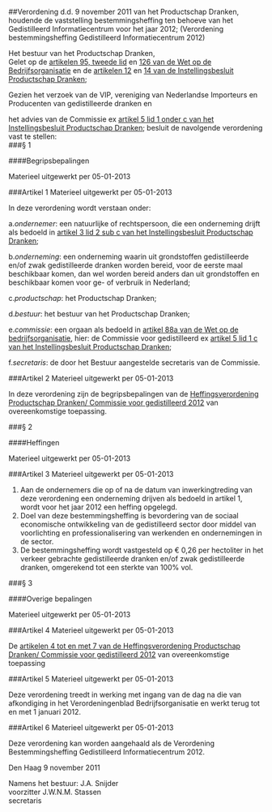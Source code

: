 <meta http-equiv='Content-Type' content='text/html; charset=utf-8' />

##Verordening d.d. 9 november 2011 van het Productschap Dranken, houdende de vaststelling bestemmingsheffing ten behoeve van het Gedistilleerd Informatiecentrum voor het jaar 2012; (Verordening bestemmingsheffing Gedistilleerd Informatiecentrum 2012)

Het bestuur van het Productschap Dranken,  
Gelet op de [artikelen 95, tweede lid](../../../../../../../wet/wet/op/de/bedrijfsorganisatie/BWBR0002058/README.md) en [126 van de Wet op de Bedrijfsorganisatie](../../../../../../../wet/wet/op/de/bedrijfsorganisatie/BWBR0002058/README.md) en de [artikelen 12](../../../../../../../AMvB/instellingsbesluit/productschap/dranken/BWBR0013660/README.md) en [14 van de Instellingsbesluit Productschap Dranken](../../../../../../../AMvB/instellingsbesluit/productschap/dranken/BWBR0013660/README.md);

Gezien het verzoek van de VIP, vereniging van Nederlandse Importeurs en Producenten van gedistilleerde dranken en

het advies van de Commissie ex [artikel 5 lid 1 onder c van het Instellingsbesluit Productschap Dranken](../../../../../../../AMvB/instellingsbesluit/productschap/dranken/BWBR0013660/README.md);
besluit de navolgende verordening vast te stellen:   
###§ 1 

####Begripsbepalingen

Materieel uitgewerkt per 05-01-2013 

###Artikel 1 
Materieel uitgewerkt per 05-01-2013 

In deze verordening wordt verstaan onder:

a.*ondernemer*: een natuurlijke of rechtspersoon, die een onderneming drijft als bedoeld in [artikel 3 lid 2 sub c van het Instellingsbesluit Productschap Dranken](../../../../../../../AMvB/instellingsbesluit/productschap/dranken/BWBR0013660/README.md);

b.*onderneming*: een onderneming waarin uit grondstoffen gedistilleerde en/of zwak gedistilleerde dranken worden bereid, voor de eerste maal beschikbaar komen, dan wel worden bereid anders dan uit grondstoffen en beschikbaar komen voor ge- of verbruik in Nederland;

c.*productschap*: het Productschap Dranken;

d.*bestuur*: het bestuur van het Productschap Dranken;

e.*commissie*: een orgaan als bedoeld in [artikel 88a van de Wet op de bedrijfsorganisatie](../../../../../../../wet/wet/op/de/bedrijfsorganisatie/BWBR0002058/README.md), hier: de Commissie voor gedistilleerd ex [artikel 5 lid 1 c van het Instellingsbesluit Productschap Dranken](../../../../../../../AMvB/instellingsbesluit/productschap/dranken/BWBR0013660/README.md);

f.*secretaris*: de door het Bestuur aangestelde secretaris van de Commissie. 

###Artikel 2 
Materieel uitgewerkt per 05-01-2013 

In deze verordening zijn de begripsbepalingen van de [Heffingsverordening Productschap Dranken/ Commissie voor gedistilleerd 2012](../../../../../../../pbo/heffingsverordening/productschap/drankencommissie/voor/gedistilleerd/2012/BWBR0031166/README.md) van overeenkomstige toepassing. 

###§ 2 

####Heffingen

Materieel uitgewerkt per 05-01-2013 

###Artikel 3 
Materieel uitgewerkt per 05-01-2013 

1. Aan de ondernemers die op of na de datum van inwerkingtreding van deze verordening een onderneming drijven als bedoeld in artikel 1, wordt voor het jaar 2012 een heffing opgelegd.
2. Doel van deze bestemmingsheffing is bevordering van de sociaal economische ontwikkeling van de gedistilleerd sector door middel van voorlichting en professionalisering van werkenden en ondernemingen in de sector.
3. De bestemmingsheffing wordt vastgesteld op € 0,26 per hectoliter in het verkeer gebrachte gedistilleerde dranken en/of zwak gedistilleerde dranken, omgerekend tot een sterkte van 100% vol. 

###§ 3 

####Overige bepalingen

Materieel uitgewerkt per 05-01-2013 

###Artikel 4 
Materieel uitgewerkt per 05-01-2013 

De [artikelen 4 tot en met 7 van de Heffingsverordening Productschap Dranken/ Commissie voor gedistilleerd 2012](../../../../../../../pbo/heffingsverordening/productschap/drankencommissie/voor/gedistilleerd/2012/BWBR0031166/README.md) van overeenkomstige toepassing 

###Artikel 5 
Materieel uitgewerkt per 05-01-2013 

Deze verordening treedt in werking met ingang van de dag na die van afkondiging in het Verordeningenblad Bedrijfsorganisatie en werkt terug tot en met 1 januari 2012. 

###Artikel 6 
Materieel uitgewerkt per 05-01-2013 

Deze verordening kan worden aangehaald als de Verordening Bestemmingsheffing Gedistilleerd Informatiecentrum 2012. 

Den Haag 
9 november 2011   

Namens het bestuur:
J.A. Snijder  
voorzitter 
J.W.N.M. Stassen  
secretaris    

